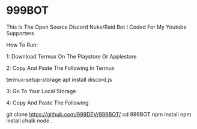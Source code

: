 # 999BOT
This Is The Open Source Discord Nuke/Raid Bot I Coded For My Youtube Supporters

How To Run:

1: Download Termux On The Playstore Or Applestore

2: Copy And Paste The Following In Termux

termux-setup-storage
apt install discord.js

3: Go To Your Local Storage

4: Copy And Paste The Following

git clone https://github.com/999DEV/999BOT/
cd 999BOT
npm install
npm install chalk
node .

